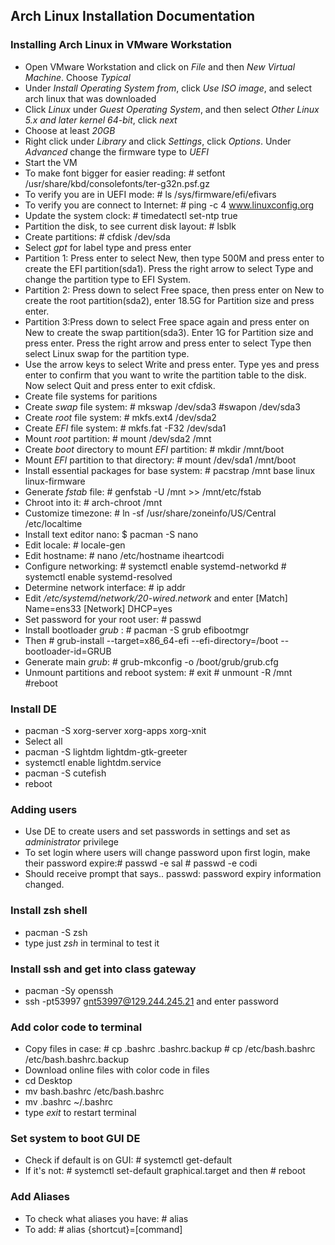 ## Arch Linux Installation Documentation



### Installing Arch Linux in VMware Workstation


- Open VMware Workstation and click on _File_ and then _New Virtual Machine_. Choose _Typical_ 
- Under _Install Operating System from_, click _Use ISO image_, and select arch linux that was downloaded
- Click _Linux_ under _Guest Operating System_, and then select _Other Linux 5.x and later kernel 64-bit_, click _next_
- Choose at least _20GB_ 
- Right click under _Library_ and click _Settings_, click _Options_. Under _Advanced_ change the firmware type to _UEFI_
- Start the VM
- To make font bigger for easier reading: # setfont /usr/share/kbd/consolefonts/ter-g32n.psf.gz
- To verify you are in UEFI mode: # ls /sys/firmware/efi/efivars
- To verify you are connect to Internet: # ping -c 4 www.linuxconfig.org
- Update the system clock: # timedatectl set-ntp true
- Partition the disk, to see current disk layout: # lsblk
- Create partitions: # cfdisk /dev/sda
- Select _gpt_ for label type and press enter
- Partition 1: Press enter to select New, then type 500M and press enter to create the EFI partition(sda1). Press the right arrow to select Type and change the partition type to EFI System.
- Partition 2: Press down to select Free space, then press enter on New to create the root partition(sda2), enter 18.5G for Partition size and press enter.
- Partition 3:Press down to select Free space again and press enter on New to create the swap partition(sda3). Enter 1G for Partition size and press enter. Press the right arrow and press enter to select Type then select Linux swap for the partition type.
- Use the arrow keys to select Write and press enter. Type yes and press enter to confirm that you want to write the partition table to the disk. Now select Quit and press enter to exit cfdisk.
- Create file systems for paritions
- Create _swap_ file system: # mkswap /dev/sda3 #swapon /dev/sda3
- Create _root_ file system: # mkfs.ext4 /dev/sda2
- Create _EFI_ file system: # mkfs.fat -F32 /dev/sda1
- Mount _root_ partition: # mount /dev/sda2 /mnt
- Create _boot_ directory to mount _EFI_ partition: # mkdir /mnt/boot
- Mount _EFI_ partition to that directory: # mount /dev/sda1 /mnt/boot
- Install essential packages for base system: # pacstrap /mnt base linux linux-firmware
- Generate _fstab_ file: # genfstab -U /mnt >> /mnt/etc/fstab
- Chroot into it: # arch-chroot /mnt
- Customize timezone: # ln -sf /usr/share/zoneinfo/US/Central /etc/localtime
- Install text editor nano: $ pacman -S nano
- Edit locale: # locale-gen
- Edit hostname: # nano /etc/hostname iheartcodi
- Configure networking: # systemctl enable systemd-networkd # systemctl enable systemd-resolved
- Determine network interface: # ip addr
- Edit _/etc/systemd/network/20-wired.network_ and enter [Match]
Name=ens33 [Network] DHCP=yes
- Set password for your root user: # passwd
- Install bootloader _grub_ : # pacman -S grub efibootmgr
- Then # grub-install --target=x86_64-efi --efi-directory=/boot --bootloader-id=GRUB
- Generate main _grub_: # grub-mkconfig -o /boot/grub/grub.cfg
- Unmount partitions and reboot system: # exit # unmount -R /mnt #reboot

### Install DE

- pacman -S xorg-server xorg-apps xorg-xnit
- Select all
- pacman -S lightdm lightdm-gtk-greeter
- systemctl enable lightdm.service
- pacman -S cutefish
- reboot

### Adding users

- Use DE to create users and set passwords in settings and set as _administrator_ privilege
- To set login where users will change password upon first login, make their password expire:# passwd -e sal # passwd -e codi
- Should receive prompt that says.. passwd: password expiry information changed.

### Install zsh shell

- pacman -S zsh
- type just _zsh_ in terminal to test it

### Install ssh and get into class gateway

- pacman -Sy openssh
- ssh -pt53997 gnt53997@129.244.245.21 and enter password

### Add color code to terminal

- Copy files in case: # cp .bashrc .bashrc.backup # cp /etc/bash.bashrc /etc/bash.bashrc.backup
- Download online files with color code in files
- cd Desktop
- mv bash.bashrc /etc/bash.bashrc
- mv .bashrc ~/.bashrc
- type _exit_ to restart terminal

### Set system to boot GUI DE

- Check if default is on GUI: # systemctl get-default
- If it's not: # systemctl set-default graphical.target and then # reboot

### Add Aliases

- To check what aliases you have: # alias
- To add: # alias {shortcut}=[command]

